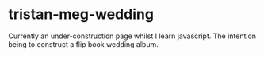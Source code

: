 # tristan-meg-wedding
Currently an under-construction page whilst I learn javascript.
The intention being to construct a flip book wedding album.
